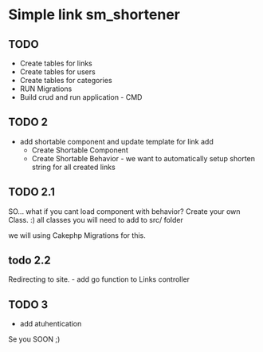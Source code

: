 # Simple link sm_shortener

## TODO

* Create tables for links
* Create tables for users
* Create tables for categories
* RUN Migrations
* Build crud and run application - CMD

## TODO 2

* add shortable component and update template for link add
    * Create Shortable Component
    * Create Shortable Behavior - we want to automatically setup shorten string for all created links

## TODO 2.1

SO... what if you cant load component with behavior?
Create your own Class. :) all classes you will need to add to src/ folder

we will using Cakephp Migrations for this.

## todo 2.2

Redirecting to site. - add go function to Links controller

## TODO 3

* add atuhentication


Se you SOON ;)

